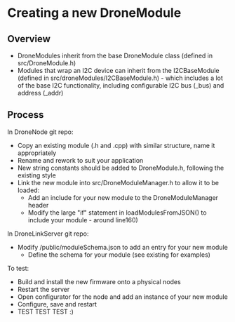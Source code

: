 

# Creating a new DroneModule

## Overview

* DroneModules inherit from the base DroneModule class (defined in src/DroneModule.h)
* Modules that wrap an I2C device can inherit from the I2CBaseModule (defined in src/droneModules/I2CBaseModule.h) - which includes a lot of the base I2C functionality, including configurable I2C bus (_bus) and address (_addr)

## Process

In DroneNode git repo:
* Copy an existing module (.h and .cpp) with similar structure, name it appropriately
* Rename and rework to suit your application
* New string constants should be added to DroneModule.h, following the existing style
* Link the new module into src/DroneModuleManager.h to allow it to be loaded:
    * Add an include for your new module to the DroneModuleManager header
    * Modify the large "if" statement in loadModulesFromJSON() to include your module - around line160)


In DroneLinkServer git repo:
* Modify /public/moduleSchema.json to add an entry for your new module
  * Define the schema for your module (see existing for examples)


To test:
* Build and install the new firmware onto a physical nodes
* Restart the server
* Open configurator for the node and add an instance of your new module
* Configure, save and restart
* TEST TEST TEST :)
